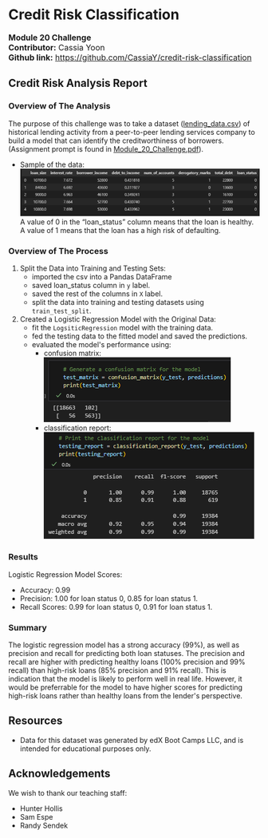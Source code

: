 # Credit Risk Classification
<font size="3">**Module 20 Challenge**  
**Contributor:** Cassia Yoon  
**Github link:** https://github.com/CassiaY/credit-risk-classification</font> 

## Credit Risk Analysis Report  
### Overview of The Analysis
The purpose of this challenge was to take a dataset ([lending_data.csv](/Credit_Risk/Resources/lending_data.csv)) of historical lending activity from a peer-to-peer lending services company to build a model that can identify the creditworthiness of borrowers. (Assignment prompt is found in [Module_20_Challenge.pdf](/Module_20_Challenge.pdf)).   
- Sample of the data:  
![csv-sample](/readme_imgs/data_sample.png)  
A value of 0 in the “loan_status” column means that the loan is healthy.  
A value of 1 means that the loan has a high risk of defaulting.  

### Overview of The Process  
1. Split the Data into Training and Testing Sets:
    - imported the csv into a Pandas DataFrame
    - saved loan_status column in `y` label. 
    - saved the rest of the columns in `X` label.
    - split the data into training and testing datasets using `train_test_split`.
2. Created a Logistic Regression Model with the Original Data:
    - fit the `LogsiticRegression` model with the training data.
    - fed the testing data to the fitted model and saved the predictions.
    - evaluated the model's performance using:  
        - confusion matrix:  
            ![confusion-matrix](/readme_imgs/confusion_matrix.png)  
        - classification report:  
            ![classification-report](/readme_imgs/classification_report.png)  

### Results
Logistic Regression Model Scores:
- Accuracy: 0.99
- Precision: 1.00 for loan status 0, 0.85 for loan status 1.
- Recall Scores:  0.99 for loan status 0, 0.91 for loan status 1.

### Summary
The logistic regression model has a strong accuracy (99%), as well as precision and recall for predicting both loan statuses. The precision and recall are higher with predicting healthy loans (100% precision and 99% recall) than high-risk loans (85% precision and 91% recall). This is indication that the model is likely to perform well in real life. However, it would be preferrable for the model to have higher scores for predicting high-risk loans rather than healthy loans from the lender's perspective.  

## Resources  
- Data for this dataset was generated by edX Boot Camps LLC, and is intended for educational purposes only.

## Acknowledgements
We wish to thank our teaching staff:
- Hunter Hollis
- Sam Espe
- Randy Sendek
